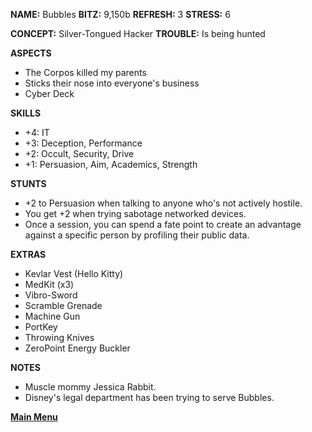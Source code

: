 **NAME:** Bubbles
**BITZ:** 9,150b
**REFRESH:** 3
**STRESS:** 6

**CONCEPT:** Silver-Tongued Hacker
**TROUBLE:** Is being hunted

**ASPECTS** 
- The Corpos killed my parents
- Sticks their nose into everyone's business
- Cyber Deck

**SKILLS**
- +4: IT
- +3: Deception, Performance
- +2: Occult, Security, Drive
- +1: Persuasion, Aim, Academics, Strength

**STUNTS**
- +2 to Persuasion when talking to anyone who's not actively hostile.
- You get +2 when trying sabotage networked devices.
- Once a session, you can spend a fate point to create an advantage against a specific person by profiling their public data.

**EXTRAS**
- Kevlar Vest (Hello Kitty)
- MedKit (x3)
- Vibro-Sword
- Scramble Grenade 
- Machine Gun
- PortKey 
- Throwing Knives
- ZeroPoint Energy Buckler 

**NOTES**
- Muscle mommy Jessica Rabbit.
- Disney's legal department has been trying to serve Bubbles.

 **[Main Menu](../README.md)**